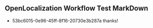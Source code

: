 ## OpenLocalization Workflow Test MarkDown
* 53bc6015-0e96-45ff-8f16-20730e3b287a thanks!

<!--HONumber=Sep16_HO1-->


